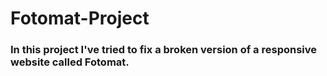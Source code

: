 # Fotomat-Project


### In this project I've tried to fix a broken version of a responsive website called Fotomat.
